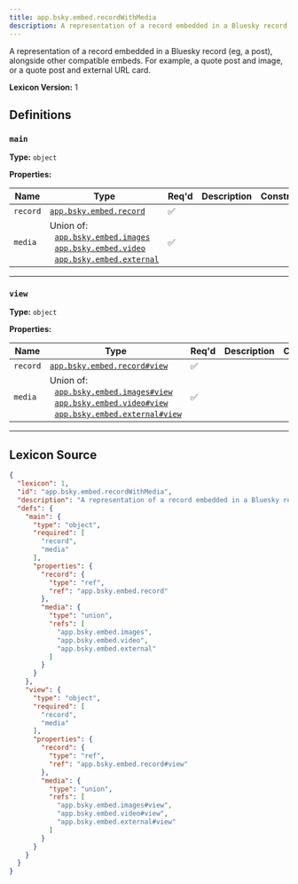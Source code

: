 ```yaml
---
title: app.bsky.embed.recordWithMedia
description: A representation of a record embedded in a Bluesky record (eg, a post), alongside other compatible embeds. For example, a quote post and image, or a quote post and external URL card.
---
```

A representation of a record embedded in a Bluesky record (eg, a post), alongside other compatible embeds. For example, a quote post and image, or a quote post and external URL card.

**Lexicon Version:** 1

## Definitions

<a name="main"></a>
### `main`

**Type:** `object`

**Properties:**

| Name | Type | Req'd  | Description | Constraints |
|------|------|----------|-------------|-------------|
| `record` | [`app.bsky.embed.record`](/lexicons/app/bsky/embed/app-bsky-embed-record) | ✅  |  |  |
| `media` | Union of:<br/>&nbsp;&nbsp;[`app.bsky.embed.images`](/lexicons/app/bsky/embed/app-bsky-embed-images)<br/>&nbsp;&nbsp;[`app.bsky.embed.video`](/lexicons/app/bsky/embed/app-bsky-embed-video)<br/>&nbsp;&nbsp;[`app.bsky.embed.external`](/lexicons/app/bsky/embed/app-bsky-embed-external) | ✅  |  |  |

---

<a name="view"></a>
### `view`

**Type:** `object`

**Properties:**

| Name | Type | Req'd  | Description | Constraints |
|------|------|----------|-------------|-------------|
| `record` | [`app.bsky.embed.record#view`](/lexicons/app/bsky/embed/app-bsky-embed-record#view) | ✅  |  |  |
| `media` | Union of:<br/>&nbsp;&nbsp;[`app.bsky.embed.images#view`](/lexicons/app/bsky/embed/app-bsky-embed-images#view)<br/>&nbsp;&nbsp;[`app.bsky.embed.video#view`](/lexicons/app/bsky/embed/app-bsky-embed-video#view)<br/>&nbsp;&nbsp;[`app.bsky.embed.external#view`](/lexicons/app/bsky/embed/app-bsky-embed-external#view) | ✅  |  |  |

---

## Lexicon Source
```json
{
  "lexicon": 1,
  "id": "app.bsky.embed.recordWithMedia",
  "description": "A representation of a record embedded in a Bluesky record (eg, a post), alongside other compatible embeds. For example, a quote post and image, or a quote post and external URL card.",
  "defs": {
    "main": {
      "type": "object",
      "required": [
        "record",
        "media"
      ],
      "properties": {
        "record": {
          "type": "ref",
          "ref": "app.bsky.embed.record"
        },
        "media": {
          "type": "union",
          "refs": [
            "app.bsky.embed.images",
            "app.bsky.embed.video",
            "app.bsky.embed.external"
          ]
        }
      }
    },
    "view": {
      "type": "object",
      "required": [
        "record",
        "media"
      ],
      "properties": {
        "record": {
          "type": "ref",
          "ref": "app.bsky.embed.record#view"
        },
        "media": {
          "type": "union",
          "refs": [
            "app.bsky.embed.images#view",
            "app.bsky.embed.video#view",
            "app.bsky.embed.external#view"
          ]
        }
      }
    }
  }
}
```
